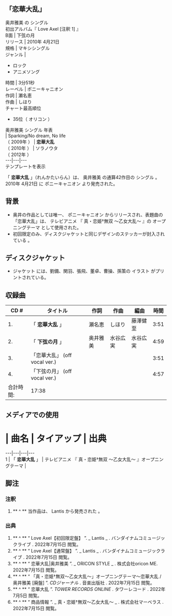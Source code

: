 「恋華大乱」  
---  
奥井雅美  の  シングル  
初出アルバム『  Love Axel  [注釈 1]  』  
B面  |  下弦の月   
リリース  |  2010年  4月21日   
規格  |  マキシシングル   
ジャンル  | 

  * ロック 
  * アニメソング 

  
時間  |  3分51秒   
レーベル  |  ポニーキャニオン   
作詞  |  瀬名恵   
作曲  |  しほり   
チャート最高順位  
  
  * 35位（  オリコン  ）   

  
奥井雅美  シングル 年表  
|  Sparking/No dream, No life  
（  2009年  ）  |  **恋華大乱**   
（  2010年  ）  |  ソラノウタ    
（  2012年  ）  
---|---|---  
テンプレートを表示  
  
「 **恋華大乱** 」（れんかたいらん）は、  奥井雅美  の通算42作目の  シングル  。  2010年  4月21日  に  ポニーキャニオン
より発売された。

##  背景



  * 奥井の作品としては唯一、  ポニーキャニオン  からリリースされ、表題曲の「恋華大乱」は、  テレビアニメ  『  真・恋姫†無双 〜乙女大乱〜  』の  オープニングテーマ  として使用された。 
  * 初回限定のみ、ディスクジャケットと同じデザインのステッカーが封入されている    。 

##  ディスクジャケット



  * ジャケット  には、劉備、関羽、張飛、董卓、曹操、孫策の  イラスト  がプリントされている。 

##  収録曲



CD    #  |  タイトル  |  作詞  |  作曲  |  編曲  |  時間   
---|---|---|---|---|---  
1\.  |  「 **恋華大乱** 」  |  瀬名恵  |  しほり  |  藤澤健至  |  3:51   
2\.  |  「 **下弦の月** 」  |  奥井雅美  |  水谷広実  |  水谷広実  |  4:59   
3\.  |  「恋華大乱」  (off vocal ver.)  |  |  |  |  3:51   
4\.  |  「下弦の月」  (off vocal ver.)  |  |  |  |  4:57   
合計時間:  |  17:38   
  
##  メディアでの使用



#  |  曲名  |  タイアップ  |  出典   
---|---|---|---  
1  |  「 **恋華大乱** 」  |  テレビアニメ  『  真・恋姫†無双 〜乙女大乱〜  』オープニングテーマ  |     
  
##  脚注



###  注釈



  1. ** ^  ** 当作品は、  Lantis  から発売された      。 

###  出典



  1. ** ^  ** “  Love Axel【初回限定盤】  ”. _ Lantis  _ .  バンダイナムコミュージックライブ  .  2022年7月15日  閲覧。 
  2. ** ^  ** “  Love Axel【通常盤】  ”. _ Lantis  _ .  バンダイナムコミュージックライブ  .  2022年7月15日  閲覧。 
  3. ** ^  ** “  恋華大乱|奥井雅美  ”. _ ORICON STYLE  _ . 株式会社oricon ME.  2022年7月15日  閲覧。 
  4. ** ^  ** “  「真・恋姫†無双～乙女大乱～」オープニングテーマ～恋華大乱 / 奥井雅美 [廃盤]  ”. _CDジャーナル_ .  音楽出版社  .  2022年7月15日  閲覧。 
  5. ** ^  ** “  恋華大乱  ”. _TOWER RECORDS ONLINE_ .  タワーレコード  .  2022年7月5日  閲覧。 
  6. ** ^  ** “  商品情報  ”. _ 真・恋姫†無双〜乙女大乱〜  _ .  株式会社マーベラス  .  2022年7月15日  閲覧。 

